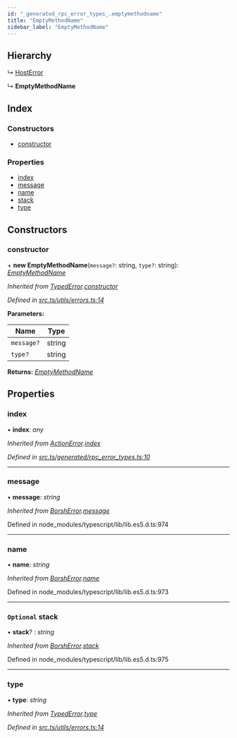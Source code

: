```yaml
---
id: "_generated_rpc_error_types_.emptymethodname"
title: "EmptyMethodName"
sidebar_label: "EmptyMethodName"
---
```


## Hierarchy

  ↳ [HostError](_generated_rpc_error_types_.hosterror.md)

  ↳ **EmptyMethodName**

## Index

### Constructors

* [constructor](_generated_rpc_error_types_.emptymethodname.md#constructor)

### Properties

* [index](_generated_rpc_error_types_.emptymethodname.md#index)
* [message](_generated_rpc_error_types_.emptymethodname.md#message)
* [name](_generated_rpc_error_types_.emptymethodname.md#name)
* [stack](_generated_rpc_error_types_.emptymethodname.md#optional-stack)
* [type](_generated_rpc_error_types_.emptymethodname.md#type)

## Constructors

###  constructor

\+ **new EmptyMethodName**(`message?`: string, `type?`: string): *[EmptyMethodName](_generated_rpc_error_types_.emptymethodname.md)*

*Inherited from [TypedError](_utils_errors_.typederror.md).[constructor](_utils_errors_.typederror.md#constructor)*

*Defined in [src.ts/utils/errors.ts:14](https://github.com/nearprotocol/nearlib/blob/213b318/src.ts/utils/errors.ts#L14)*

**Parameters:**

Name | Type |
------ | ------ |
`message?` | string |
`type?` | string |

**Returns:** *[EmptyMethodName](_generated_rpc_error_types_.emptymethodname.md)*

## Properties

###  index

• **index**: *any*

*Inherited from [ActionError](_generated_rpc_error_types_.actionerror.md).[index](_generated_rpc_error_types_.actionerror.md#index)*

*Defined in [src.ts/generated/rpc_error_types.ts:10](https://github.com/nearprotocol/nearlib/blob/213b318/src.ts/generated/rpc_error_types.ts#L10)*

___

###  message

• **message**: *string*

*Inherited from [BorshError](_utils_serialize_.borsherror.md).[message](_utils_serialize_.borsherror.md#message)*

Defined in node_modules/typescript/lib/lib.es5.d.ts:974

___

###  name

• **name**: *string*

*Inherited from [BorshError](_utils_serialize_.borsherror.md).[name](_utils_serialize_.borsherror.md#name)*

Defined in node_modules/typescript/lib/lib.es5.d.ts:973

___

### `Optional` stack

• **stack**? : *string*

*Inherited from [BorshError](_utils_serialize_.borsherror.md).[stack](_utils_serialize_.borsherror.md#optional-stack)*

Defined in node_modules/typescript/lib/lib.es5.d.ts:975

___

###  type

• **type**: *string*

*Inherited from [TypedError](_utils_errors_.typederror.md).[type](_utils_errors_.typederror.md#type)*

*Defined in [src.ts/utils/errors.ts:14](https://github.com/nearprotocol/nearlib/blob/213b318/src.ts/utils/errors.ts#L14)*
